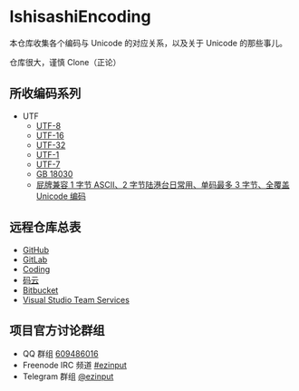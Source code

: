 # IshisashiEncoding
本仓库收集各个编码与 Unicode 的对应关系，以及关于 Unicode 的那些事儿。

仓库很大，谨慎 Clone（正论）

## 所收编码系列
- UTF
    - [UTF-8](https://github.com/mrhso/IshisashiEncoding/tree/master/UTF/UTF-8)
    - [UTF-16](https://github.com/mrhso/IshisashiEncoding/tree/master/UTF/UTF-16)
    - [UTF-32](https://github.com/mrhso/IshisashiEncoding/tree/master/UTF/UTF-32)
    - [UTF-1](https://github.com/mrhso/IshisashiEncoding/tree/master/UTF/UTF-1)
    - [UTF-7](https://github.com/mrhso/IshisashiEncoding/tree/master/UTF/UTF-7)
    - [GB 18030](https://github.com/mrhso/IshisashiEncoding/tree/master/UTF/GB%2018030)
    - [屁牌兼容 1 字节 ASCII、2 字节陆港台日常用、单码最多 3 字节、全覆盖 Unicode 编码](https://github.com/mrhso/IshisashiEncoding/tree/master/UTF/Farter)

## 远程仓库总表
- [GitHub](https://github.com/mrhso/IshisashiEncoding)
- [GitLab](https://gitlab.com/mrhso/IshisashiEncoding)
- [Coding](https://coding.net/u/mrhso/p/IshisashiEncoding/git)
- [码云](https://gitee.com/mrhso/IshisashiEncoding)
- [Bitbucket](https://bitbucket.org/mrhso/ishisashiencoding)
- [Visual Studio Team Services](https://mrhso.visualstudio.com/IshisashiEncoding)

## 项目官方讨论群组
- QQ 群组 [609486016](https://jq.qq.com/?_wv=1027&k=5UoCrbI)
- Freenode IRC 频道 [#ezinput](https://webchat.freenode.net/?channels=%23ezinput)
- Telegram 群组 [@ezinput](https://t.me/ezinput)
